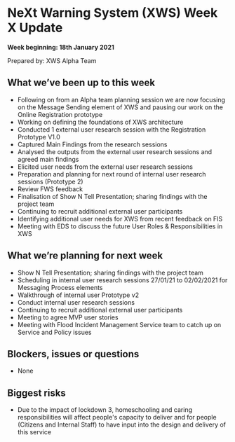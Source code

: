 # NeXt Warning System (XWS) Week X Update
**Week beginning: 18th January 2021** 

Prepared by: XWS Alpha Team

## What we’ve been up to this week

* Following on from an Alpha team planning session we are now focusing on the Message Sending element of XWS and pausing our work on the Online Registration prototype
* Working on defining the foundations of XWS architecture
* Conducted 1 external user research session with the Registration Prototype V1.0 
* Captured Main Findings from the research sessions
* Analysed the outputs from the external user research sessions and agreed main findings
* Elicited user needs from the external user research sessions
* Preparation and planning for next round of internal user research sessions (Prototype 2)
* Review FWS feedback
* Finalisation of Show N Tell Presentation; sharing findings with the project team
* Continuing to recruit additional external user participants
* Identifying additional user needs for XWS from recent feedback on FIS
* Meeting with EDS to discuss the future User Roles & Responsibilities in XWS


## What we’re planning for next week

* Show N Tell Presentation; sharing findings with the project team
* Scheduling in internal user research sessions 27/01/21 to 02/02/2021 for Messaging Process elements
* Walkthrough of internal user Prototype v2
* Conduct internal user research sessions 
* Continuing to recruit additional external user participants
* Meeting to agree MVP user stories
* Meeting with Flood Incident Management Service team to catch up on Service and Policy issues


## Blockers, issues or questions

* None

## Biggest risks

* Due to the impact of lockdown 3, homeschooling and caring responsibilities will affect people's capacity to deliver and for people (Citizens and Internal Staff) to have input into the design and delivery of this service
